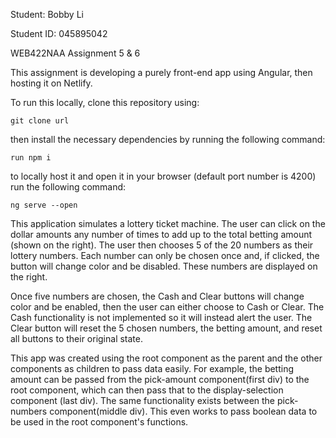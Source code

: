 Student: Bobby Li

Student ID: 045895042

WEB422NAA Assignment 5 & 6

This assignment is developing a purely front-end app using Angular, then hosting it on Netlify.


To run this locally, clone this repository using:

    git clone url

then install the necessary dependencies by running the following command:

    run npm i

to locally host it and open it in your browser (default port number is 4200) run the following command:

    ng serve --open




This application simulates a lottery ticket machine. The user can click on the dollar amounts any number of times to add up to the total betting amount (shown on the right). The user then chooses 5 of the 20 numbers as their lottery numbers. Each number can only be chosen once and, if clicked, the button will change color and be disabled. These numbers are displayed on the right.

Once five numbers are chosen, the Cash and Clear buttons will change color and be enabled, then the user can either choose to Cash or Clear. The Cash functionality is not implemented so it will instead alert the user. The Clear button will reset the 5 chosen numbers, the betting amount, and reset all buttons to their original state.

This app was created using the root component as the parent and the other components as children to pass data easily. For example, the betting amount can be passed from the pick-amount component(first div) to the root component, which can then pass that to the display-selection component (last div). The same functionality exists between the pick-numbers component(middle div). This even works to pass boolean data to be used in the root component's functions.